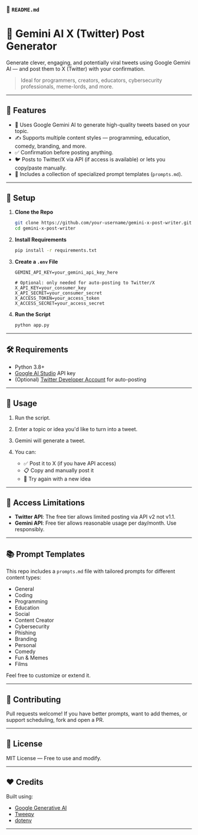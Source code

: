 ### 📄 `README.md`

# 🧠 Gemini AI X (Twitter) Post Generator

Generate clever, engaging, and potentially viral tweets using Google Gemini AI — and post them to X (Twitter) with your confirmation.

> Ideal for programmers, creators, educators, cybersecurity professionals, meme-lords, and more.

---

## 🚀 Features

- 🤖 Uses Google Gemini AI to generate high-quality tweets based on your topic.
- ✍️ Supports multiple content styles — programming, education, comedy, branding, and more.
- ✅ Confirmation before posting anything.
- 🐦 Posts to Twitter/X via API (if access is available) or lets you copy/paste manually.
- 📂 Includes a collection of specialized prompt templates (`prompts.md`).

---

## 🔧 Setup

1. **Clone the Repo**
   ```bash
   git clone https://github.com/your-username/gemini-x-post-writer.git
   cd gemini-x-post-writer
   
2. **Install Requirements**

   ```bash
   pip install -r requirements.txt
   ```

3. **Create a `.env` File**

   ```env
   GEMINI_API_KEY=your_gemini_api_key_here

   # Optional: only needed for auto-posting to Twitter/X
   X_API_KEY=your_consumer_key
   X_API_SECRET=your_consumer_secret
   X_ACCESS_TOKEN=your_access_token
   X_ACCESS_SECRET=your_access_secret
   ```

4. **Run the Script**

   ```bash
   python app.py
   ```

---

## 🛠 Requirements

* Python 3.8+
* [Google AI Studio](https://makersuite.google.com/) API key
* (Optional) [Twitter Developer Account](https://developer.twitter.com/) for auto-posting

---

## 📝 Usage

1. Run the script.
2. Enter a topic or idea you'd like to turn into a tweet.
3. Gemini will generate a tweet.
4. You can:

   * ✅ Post it to X (if you have API access)
   * 📋 Copy and manually post it
   * 🔁 Try again with a new idea

---

## 🔐 Access Limitations

* **Twitter API**: The free tier allows limited posting via API v2 not v1.1.
* **Gemini API**: Free tier allows reasonable usage per day/month. Use responsibly.

---

## 📚 Prompt Templates

This repo includes a `prompts.md` file with tailored prompts for different content types:

* General
* Coding
* Programming
* Education
* Social
* Content Creator
* Cybersecurity
* Phishing
* Branding
* Personal
* Comedy
* Fun & Memes
* Films

Feel free to customize or extend it.

---

## 🤝 Contributing

Pull requests welcome! If you have better prompts, want to add themes, or support scheduling, fork and open a PR.

---

## 📄 License

MIT License — Free to use and modify.

---

## ❤️ Credits

Built using:

* [Google Generative AI](https://ai.google.dev/)
* [Tweepy](https://www.tweepy.org/)
* [dotenv](https://pypi.org/project/python-dotenv/)

---
